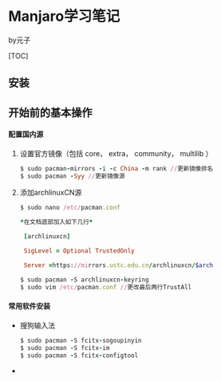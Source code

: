 # Manjaro学习笔记

by元子

[TOC]



## 安装



## 开始前的基本操作

#### 配置国内源

1. 设置官方镜像（包括 core， extra， community， multilib ）

   ````ruby
   $ sudo pacman-mirrors -i -c China -m rank //更新镜像排名
   $ sudo pacman -Syy //更新镜像源
   ````

   



2. 添加archlinuxCN源

   ````ruby
   $ sudo nano /etc/pacman.conf
   	
   *在文档底部加入如下几行*
   
   	[archlinuxcn]
   
   	SigLevel = Optional TrustedOnly
   
   	Server =https://mirrors.ustc.edu.cn/archlinuxcn/$arch
   
   $ sudo pacman -S archlinuxcn-keyring
   $ sudo vim /etc/pacman.conf //更改最后两行TrustAll
   
   ````



####  常用软件安装

- 搜狗输入法

  ````ruby
  $ sudo pacman -S fcitx-sogoupinyin
  $ sudo pacman -S fcitx-im
  $ sudo pacman -S fcitx-configtool
  ````

- 